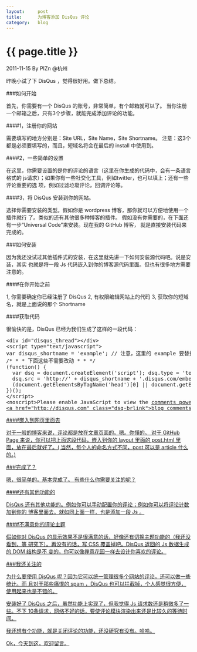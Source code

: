 ```yaml
---
layout:     post
title:      为博客添加 DisQus 评论
category:   blog
---
```

# {{ page.title }}
2011-11-15 By PIZn @杭州

昨晚小试了下 DisQus ，觉得很好用。做下总结。

###如何开始

首先，你需要有一个 DisQus 的账号，非常简单，有个邮箱就可以了。
当你注册一个邮箱之后，只有3个步骤，就能完成添加评论的功能。

####1，注册你的网站

需要填写的地方分别是：Site URL，Site Name，Site Shortname。
注意：这3个都是必须要填写的，而且，短域名将会在最后的 install 中使用到。

####2，一些简单的设置

在这里，你需要设置的是你的评论的语言（这里在你生成的代码中，会有一条语言格式的
js请求）；如果你有一些社交化工具，例如twitter，也可以填上；还有一些评论重要的选
项，例如过滤垃圾评论，回调评论等。

####3，将 DisQus 安装到你的网站。

选择你需要安装的类型。假如你是 wordpress 博客，那你就可以方便地使用一个插件就行
了。类似的还有其他很多种博客的插件。
假如没有你需要的，在下面还有一步“Universal Code”来安装。现在我的 GitHub 博客，
就是直接安装代码来完成的。

###如何安装

因为我还没试过其他插件式的安装，在这里就先讲一下如何安装源代码吧。说是安装，其实
也就是将一段 Js 代码嵌入到你的博客源代码里面。但也有很多地方需要注意的。

####在你开始之前

1,    你需要确定你已经注册了 DisQus
2,    有权限编辑网站上的代码
3,    获取你的短域名，就是上面说的那个 Shortname

####获取代码

很愉快的是，DisQus 已经为我们生成了这样的一段代码：
<pre class="html" name="colorcode">
&lt;div id="disqus_thread"&gt;&lt;/div&gt;
&lt;script type="text/javascript"&gt;
var disqus_shortname = 'example'; // 注意，这里的 example 要替换为你自己的短域名
/* * * 下面这些不需要改动 * * */
(function() {
  var dsq = document.createElement('script'); dsq.type = 'text/javascript'; dsq.async = true;
  dsq.src = 'http://' + disqus_shortname + '.disqus.com/embed.js';
  (document.getElementsByTagName('head')[0] || document.getElementsByTagName('body')[0]).appendChild(dsq);
})();
&lt;/script&gt;
&lt;noscript&gt;Please enable JavaScript to view the <a href="http://disqus.com/?ref_noscript">comments powered by Disqus.&lt;/a&gt;&lt;/noscript&gt;
&lt;a href="http://disqus.com" class="dsq-brlink"&gt;blog comments powered by &lt;span class="logo-disqus"&gt;Disqus&lt;/span&gt;&lt;/a&gt;
</pre>

####嵌入到网页里面去

对于一般的博客来说，评论都是放在文章页面的。嗯。你懂的。
对于 GitHub Page 来说，你可以把上面这段代码，嵌入到你的 layout 里面的 post.html
里面，放在最后就好了。( 当然，每个人的命名方式不同，post 可以是 article 什么的。)

###完成了？

嗯，很简单的。基本完成了。
有些什么你需要关注的呢？

####还有其他功能的

DisQus 还有其他功能的。例如你可以手动配置你的评论；例如你可以将评论计数加到你的
博客里面去。就如同上面一样，也是添加一段 Js 。

####不满意你的评论主题

假如你对 DisQus 的显示效果不是很满意的话，好像还有切换主题功能的（我还没看到，等
研究下）。再没有的话，写 CSS 覆盖掉吧。DisQus 返回的 Js 数据生成的 DOM 结构是不
变的，你可以像禅意花园一样去设计你喜欢的评论。

###我还关注的

为什么要使用 DisQus 呢？因为它可以统一管理很多个网站的评论，还可以做一些统计。而
且对于那些痛恨的 spam ，DisQus 也可以拦截掉，个人感觉很方便，使用起来也是不错的。

安装好了 DisQus 之后，虽然功能上实现了，但我觉得 Js 请求数还是稍微多了一些。不下
10条请求，网络不好的话，要使评论模块渲染出来还是比较久的等待时间。

我还想有个功能，就是关闭评论的功能，还没研究有没有。哈哈。

Ok，今天到这，欢迎留言。

